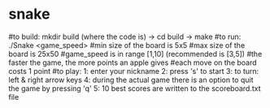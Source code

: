 # snake
#to build: mkdir build (where the code is) -> cd build -> make
#to run: ./Snake <width> <height> <game_speed>
  #min size of the board is 5x5
  #max size of the board is 25x50
  #game_speed is in range [1,10] (recommended is [3,5])
  #the faster the game, the more points an apple gives
  #each move on the board costs 1 point
#to play: 
  1: enter your nickname
  2: press 's' to start 
  3: to turn: left & right arrow keys
  4: during the actual game there is an option to quit the game by pressing 'q'
  5: 10 best scores are written to the scoreboard.txt file
